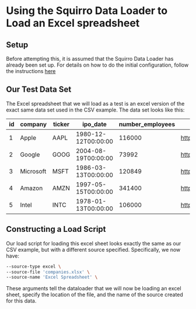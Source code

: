 # Using the Squirro Data Loader to Load an Excel spreadsheet

## Setup
Before attempting this, it is assumed that the Squirro Data Loader has already been set up. For details on how to do the initial configuration, follow the instructions [here](#)
## Our Test Data Set
The Excel spreadsheet that we will load as a test is an excel version of the exact same data set used in the CSV example. The data set looks like this:

|id|company|ticker|ipo_date|number_employees|link|
|---|---|---|---|---|---|
|1|Apple|AAPL|1980-12-12T00:00:00|116000|https://finance.yahoo.com/quote/AAPL|
|2|Google|GOOG|2004-08-19T00:00:00|73992|https://finance.yahoo.com/quote/GOOG|
|3|Microsoft|MSFT|1986-03-13T00:00:00|120849|https://finance.yahoo.com/quote/MSFT|
|4|Amazon|AMZN|1997-05-15T00:00:00|341400|https://finance.yahoo.com/quote/AMZN|
|5|Intel|INTC|1978-01-13T00:00:00|106000|https://finance.yahoo.com/quote/INTC|

## Constructing a Load Script
Our load script for loading this excel sheet looks exactly the same as our CSV example, but with a different source specified. Specifically, we now have:
```bash
--source-type excel \
--source-file 'companies.xlsx' \
--source-name 'Excel Spreadsheet' \
```

These arguments tell the dataloader that we will now be loading an excel sheet, specify the location of the file, and the name of the source created for this data.
